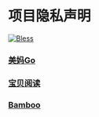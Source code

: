 # 项目隐私声明
[![Bless](https://cdn.rawgit.com/LunaGao/BlessYourCodeTag/master/tags/ramen.svg)](http://lunagao.github.io/BlessYourCodeTag/)

### [美妈Go](http://lunagao.github.io/PrivacyStatementHtml/meimago.html)

### [宝贝阅读](http://lunagao.github.io/PrivacyStatementHtml/babybooklist.html)

### [Bamboo](http://lunagao.github.io/PrivacyStatementHtml/bamboo.html)
